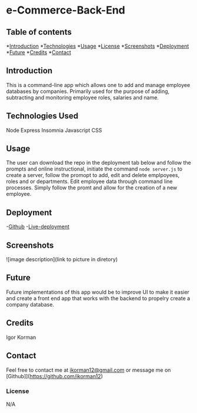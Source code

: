 # e-Commerce-Back-End

## Table of contents
*[Introduction](#introduction)
*[Technologies](#technologies-used)
*[Usage](#usage)
*[License](#License)
*[Screenshots](#Screenshots)
*[Deployment](#Deployment)
*[Future](#Future)
*[Credits](#Credits)
*[Contact](#contact)

## Introduction
This is a command-line app which allows one to add and manage employee databases by companies. Primarily used for the purpose of adding, subtracting and monitoring employee roles, salaries and name.

## Technologies Used
Node
Express
Insomnia
Javascript
CSS

## Usage
The user can download the repo in the deployment tab below and follow the prompts and online instructional, initiate the command `node server.js` to create a server, follow the promopt to add, edit and delete emplpoyees, roles and or departments.
Edit employee data through command line processes. Simply follow the promt and allow for the creation of a new employee.


## Deployment
-[Github](https://github.com/ikorman12/employee-tracker)
-[Live-deployment]()

## Screenshots
![image description](link to picture in diretory)

## Future
Future implementations of this app would be to improve UI to make it easier and create a front end app that works with the backend to propelry create a company database.

## Credits
Igor Korman

## Contact
Feel free to contact me at [ikorman12@gmail.com](ikorman12@gmail.com) or message me on [Github]](https://github.com/ikorman12)

### License
N/A